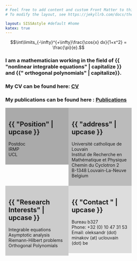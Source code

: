```yaml
---
# Feel free to add content and custom Front Matter to this file.
# To modify the layout, see https://jekyllrb.com/docs/themes/#overriding-theme-defaults

layout: SISSAstyle #default #home
katex: true
---
```


$$\int\limits_{-\infty}^{+\infty}\frac{\cos{x} dx}{1+x^2} = \frac{\pi}{e}.$$

<h3>
I am a mathematician working in the field of {{ "nonlinear integrable equations" | capitalize }}
and {{" orthogonal polynomials" | capitalize}}.
</h3>

<h3> My CV can be found here: <a href="data/docs/Minakov-CV_190515.pdf">CV</a>
</h3>


<h3> My publications can be found here : <a href="Publications">Publications</a> </h3>

<style>
* {
  box-sizing: border-box;
}

/* Create two unequal columns that floats next to each other */
.column {
  float: left;
  padding: 10px;
  <!-- height:-->  300px; /* Should be removed. Only for demonstration */ 
}

.left {
  width: 40%;
}

.right {
  width: 60%;
}

/* Clear floats after the columns */
.row:after {
  content: "";
  display: table;
  clear: both;
}
</style>

<div class="row">
  <div class="column left" style="background-color:#aaa;">
    <h2>{{ "Position" | upcase }}</h2>
    <p>Postdoc <br>
	IRMP
	<br>UCL</p>
  </div>
  <div class="column right" style="background-color:#bbb;">
    <h2>{{ "address" | upcase }}</h2>
    <p>Université catholique de Louvain <br> Institut de Recherche en Mathématique et Physique
	<br>
	Chemin du Cyclotron 2  <br> B-1348 Louvain-La-Neuve Belgium </p>
  </div>
</div>



<style>
* {
  box-sizing: border-box;
}

/* Create two unequal columns that floats next to each other */
.column {
  float: left;
  padding: 10px;
  <!-- height:-->  300px; /* Should be removed. Only for demonstration */ 
}

.left {
  width: 50%;
}

.right {
  width: 50%;
}

/* Clear floats after the columns */
.row:after {
  content: "";
  display: table;
  clear: both;
}
</style>

<div class="row">
  <div class="column left" style="background-color:#ccc;">
    <h2>{{ "Research Interests" | upcase }}</h2>
    <p> Integrable equations <br>
	Asymptotic analysis
	<br>Riemann-Hilbert problems <br> Orthogonal Polynomials </p>
  </div>
  <div class="column right" style="background-color:#ddd;">
    <h2>{{ "Contact " | upcase }}</h2>
    <p>Bureau b327 <br> Phone: +32 (0) 10 47 31 53
	<br> Email: oleksandr (dot) minakov (at) uclouvain (dot) be </p>
  </div>
</div>



